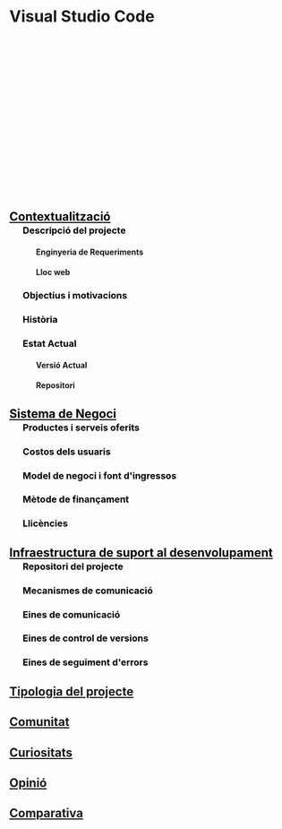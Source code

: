 <!-- TITLE: Visual Studio Code -->
<!-- SUBTITLE: Code editing. Redefined. Free. Open source. Runs everywhere. -->

# Visual Studio Code

<div style="
	background-image: url(https://i.ytimg.com/vi/anvYeA1pWlk/maxresdefault.jpg); 
	height: 20em; 
	background-attachment: fixed;
	background-position: top;
  background-repeat: no-repeat;
	background-size: contain">
</div>
<div> <!-- Titol -->
	<a href="https://wiki-js-epl.herokuapp.com/visual-studio-code/contextualitzacio" ><h2 style="pointer-events: auto; cursor: pointer; text-decoration : none; color : #000000;">Contextualització</h2></a>
	<div>
		<ul style="margin-top: -1.5em !important"> <!-- sub Titols -->
			<a href="https://wiki-js-epl.herokuapp.com/visual-studio-code/contextualitzacio/descripcio-projecte"
					 style="pointer-events: auto; cursor: pointer; text-decoration : none; color : #000000;">
				 <h3>Descripció del projecte</h3>
			</a>	
			<ul> <!-- subsub Titols -->
				<h4 id="actual-version"><a class="toc-anchor nc-icon-outline location_bookmark-add internal-link" href="#actual-version" aria-hidden="true"></a> Enginyeria de Requeriments</h4>
				<h4 id="actual-version"><a class="toc-anchor nc-icon-outline location_bookmark-add internal-link" href="#lloc-web" aria-hidden="true"></a> Lloc web</h4>
			</ul>
			<a href="https://wiki-js-epl.herokuapp.com/visual-studio-code/contextualitzacio/obj-mot" 
		 style="pointer-events: auto; cursor: pointer; text-decoration : none; color : #000000;">
			 <h3>Objectius i motivacions</h3>
			</a>
			<a href="https://wiki-js-epl.herokuapp.com/visual-studio-code/contextualitzacio/historia" 
		 style="pointer-events: auto; cursor: pointer; text-decoration : none; color : #000000;">
			 <h3> Història</h3>
			</a>
			<a href="https://wiki-js-epl.herokuapp.com/visual-studio-code/contextualitzacio/estat-actual" 
		 style="pointer-events: auto; cursor: pointer; text-decoration : none; color : #000000;">
			 <h3> Estat Actual</h3>
			</a>
			<div>
				<ul>
					<h4 id="actual-version"><a class="toc-anchor nc-icon-outline location_bookmark-add internal-link" href="#actual-version" aria-hidden="true"></a> Versió Actual</h4>
					<h4 id="actual-version"><a class="toc-anchor nc-icon-outline location_bookmark-add internal-link" href="#lloc-web" aria-hidden="true"></a> Repositori</h4>
				</ul>
			</div>
		</ul>
	</div>
</div>

<div> <!-- Titol -->
	<a href="https://wiki-js-epl.herokuapp.com/visual-studio-code/sys-neg" ><h2 style="pointer-events: auto; cursor: pointer; text-decoration : none; color : #000000;"> Sistema de Negoci</h2></a>
	<div>
		<ul style="margin-top: -1.5em !important"> <!-- sub Titols -->
			<a href="https://wiki-js-epl.herokuapp.com/visual-studio-code/sys-neg/product-servei" 
					 style="pointer-events: auto; cursor: pointer; text-decoration : none; color : #000000;">
				 <h3> Productes i serveis oferits</h3>
			</a>
			<a href="https://wiki-js-epl.herokuapp.com/visual-studio-code/sys-neg/costos-usuari" 
		 style="pointer-events: auto; cursor: pointer; text-decoration : none; color : #000000;">
			 <h3> Costos dels usuaris</h3>
			</a>
			<a href="https://wiki-js-epl.herokuapp.com/visual-studio-code/sys-neg/negoci-ingressos" 
		 style="pointer-events: auto; cursor: pointer; text-decoration : none; color : #000000;">
			 <h3> Model de negoci i font d'ingressos</h3>
			</a>
			<a href="https://wiki-js-epl.herokuapp.com/visual-studio-code/sys-neg/finançament" 
		 style="pointer-events: auto; cursor: pointer; text-decoration : none; color : #000000;">
			 <h3> Mètode de finançament</h3>
			</a>
			</a>
			<a href="https://wiki-js-epl.herokuapp.com/visual-studio-code/sys-neg/llicencia" 
		 style="pointer-events: auto; cursor: pointer; text-decoration : none; color : #000000;">
			 <h3> Llicències</h3>
			</a>
		</ul>
	</div>
</div>

<div> <!-- Titol -->
	<a href="https://wiki-js-epl.herokuapp.com/visual-studio-code/infraestruc-dev" ><h2 style="pointer-events: auto; cursor: pointer; text-decoration : none; color : #000000;"> Infraestructura de suport al desenvolupament</h2></a>
	<div>
		<ul style="margin-top: -1.5em !important"> <!-- sub Titols -->
			<a href="https://wiki-js-epl.herokuapp.com/visual-studio-code/infraestruc-dev/repositori" 
					 style="pointer-events: auto; cursor: pointer; text-decoration : none; color : #000000;">
				 <h3> Repositori del projecte</h3>
			</a>
			<a href="https://wiki-js-epl.herokuapp.com/visual-studio-code/infraestruc-dev/mecanismes-comunicacio" 
		 style="pointer-events: auto; cursor: pointer; text-decoration : none; color : #000000;">
			 <h3> Mecanismes de comunicació</h3>
			</a>
			<a href="https://wiki-js-epl.herokuapp.com/visual-studio-code/infraestruc-dev/eines-comunicacio" 
		 style="pointer-events: auto; cursor: pointer; text-decoration : none; color : #000000;">
			 <h3> Eines de comunicació</h3>
			</a>
			<a href="https://wiki-js-epl.herokuapp.com/visual-studio-code/infraestruc-dev/eines-control-versions" 
		 style="pointer-events: auto; cursor: pointer; text-decoration : none; color : #000000;">
			 <h3> Eines de control de versions</h3>
			</a>
			</a>
			<a href="https://wiki-js-epl.herokuapp.com/visual-studio-code/infraestruc-dev/eines-seg-errors" 
		 style="pointer-events: auto; cursor: pointer; text-decoration : none; color : #000000;">
			 <h3> Eines de seguiment d'errors</h3>
			</a>
		</ul>
	</div>
</div>

<a href="https://wiki-js-epl.herokuapp.com/visual-studio-code/tipo-proj">
	<h2 style="pointer-events: auto;
		 cursor: pointer; text-decoration:none;">Tipologia del projecte</h2>
	</div>
</a>

<a href="https://wiki-js-epl.herokuapp.com/visual-studio-code/comunitat">
	<h2 style="pointer-events: auto;
		 cursor: pointer; text-decoration:none;">Comunitat</h2>
	</div>
</a>

<a href="https://wiki-js-epl.herokuapp.com/visual-studio-code/curiositats">
	<h2 style="pointer-events: auto;
		 cursor: pointer; text-decoration:none;">Curiositats</h2>
	</div>
</a>

<a href="https://wiki-js-epl.herokuapp.com/visual-studio-code/opinio">
	<h2 style="pointer-events: auto;
		 cursor: pointer; text-decoration:none;">Opinió</h2>
	</div>
</a>

<a href="https://wiki-js-epl.herokuapp.com/visual-studio-code/comparativa">
	<h2 style="pointer-events: auto;
		 cursor: pointer; text-decoration:none;">Comparativa</h2>
	</div>
</a>



